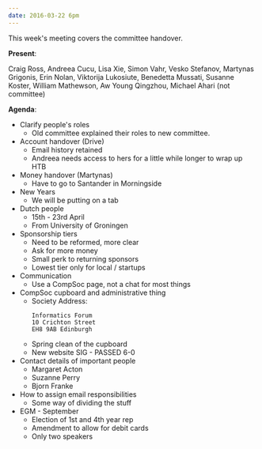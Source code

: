 ```yaml
---
date: 2016-03-22 6pm
---
```


This week's meeting covers the committee handover.

**Present**:

Craig Ross, Andreea Cucu, Lisa Xie, Simon Vahr, Vesko Stefanov, Martynas Grigonis, Erin Nolan, Viktorija Lukosiute, Benedetta Mussati, Susanne Koster, William Mathewson, Aw Young Qingzhou, Michael Ahari (not committee)

**Agenda**:

- Clarify people's roles
  - Old committee explained their roles to new committee.
- Account handover (Drive)
  - Email history retained
  - Andreea needs access to hers for a little while longer to wrap up HTB
- Money handover (Martynas)
  - Have to go to Santander in Morningside
- New Years
  - We will be putting on a tab
- Dutch people
  - 15th - 23rd April
  - From University of Groningen
- Sponsorship tiers
  - Need to be reformed, more clear
  - Ask for more money
  - Small perk to returning sponsors
  - Lowest tier only for local / startups
- Communication
  - Use a CompSoc page, not a chat for most things
- CompSoc cupboard and administrative thing
  - Society Address:
    ```
    Informatics Forum
    10 Crichton Street
    EH8 9AB Edinburgh
    ```
  - Spring clean of the cupboard
  - New website SIG - PASSED 6-0
- Contact details of important people
  - Margaret Acton
  - Suzanne Perry
  - Bjorn Franke
- How to assign email responsibilities
  - Some way of dividing the stuff
- EGM - September
  - Election of 1st and 4th year rep
  - Amendment to allow for debit cards
  - Only two speakers

